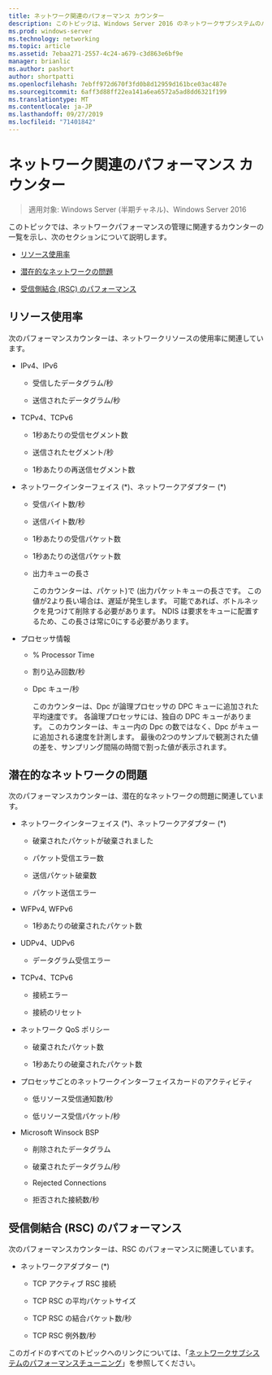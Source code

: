 ```yaml
---
title: ネットワーク関連のパフォーマンス カウンター
description: このトピックは、Windows Server 2016 のネットワークサブシステムのパフォーマンスチューニングガイドに含まれています。
ms.prod: windows-server
ms.technology: networking
ms.topic: article
ms.assetid: 7ebaa271-2557-4c24-a679-c3d863e6bf9e
manager: brianlic
ms.author: pashort
author: shortpatti
ms.openlocfilehash: 7ebff972d670f3fd0b8d12959d161bce03ac487e
ms.sourcegitcommit: 6aff3d88ff22ea141a6ea6572a5ad8dd6321f199
ms.translationtype: MT
ms.contentlocale: ja-JP
ms.lasthandoff: 09/27/2019
ms.locfileid: "71401842"
---
```

# <a name="network-related-performance-counters"></a>ネットワーク関連のパフォーマンス カウンター

>適用対象: Windows Server (半期チャネル)、Windows Server 2016

このトピックでは、ネットワークパフォーマンスの管理に関連するカウンターの一覧を示し、次のセクションについて説明します。  
  
-   [リソース使用率](#bkmk_ru)  
  
-   [潜在的なネットワークの問題](#bkmk_np)  
  
-   [受信側結合 (RSC) のパフォーマンス](#bkmk_rsc)  
  
##  <a name="bkmk_ru"></a>リソース使用率  

次のパフォーマンスカウンターは、ネットワークリソースの使用率に関連しています。  
  
- IPv4、IPv6  
  
  -   受信したデータグラム/秒  
  
  -   送信されたデータグラム/秒  
  
- TCPv4、TCPv6  
  
  -   1秒あたりの受信セグメント数  
  
  -   送信されたセグメント/秒  
  
  -   1秒あたりの再送信セグメント数  
  
- ネットワークインターフェイス (*)、ネットワークアダプター (\*)  
  
  - 受信バイト数/秒  
  
  - 送信バイト数/秒  
  
  - 1秒あたりの受信パケット数  
  
  - 1秒あたりの送信パケット数  
  
  - 出力キューの長さ  
  
    このカウンターは、パケット\)で \(出力パケットキューの長さです。 この値が2より長い場合は、遅延が発生します。 可能であれば、ボトルネックを見つけて削除する必要があります。 NDIS は要求をキューに配置するため、この長さは常に0にする必要があります。  
  
- プロセッサ情報  
  
  - % Processor Time  
  
  - 割り込み回数/秒  
  
  - Dpc キュー/秒  
  
    このカウンターは、Dpc が論理プロセッサの DPC キューに追加された平均速度です。 各論理プロセッサには、独自の DPC キューがあります。 このカウンターは、キュー内の Dpc の数ではなく、Dpc がキューに追加される速度を計測します。 最後の2つのサンプルで観測された値の差を、サンプリング間隔の時間で割った値が表示されます。  
  
##  <a name="bkmk_np"></a>潜在的なネットワークの問題  

次のパフォーマンスカウンターは、潜在的なネットワークの問題に関連しています。  
  
-   ネットワークインターフェイス (*)、ネットワークアダプター (\*)  
  
    -   破棄されたパケットが破棄されました  
  
    -   パケット受信エラー数  
  
    -   送信パケット破棄数  
  
    -   パケット送信エラー  
  
-   WFPv4, WFPv6  
  
    -   1秒あたりの破棄されたパケット数

-   UDPv4、UDPv6

    -   データグラム受信エラー  
  
-   TCPv4、TCPv6  
  
    -   接続エラー  
  
    -   接続のリセット  
  
-   ネットワーク QoS ポリシー  
  
    -   破棄されたパケット数  
  
    -   1秒あたりの破棄されたパケット数  
  
-   プロセッサごとのネットワークインターフェイスカードのアクティビティ  
  
    -   低リソース受信通知数/秒  
  
    -   低リソース受信パケット/秒  
  
-   Microsoft Winsock BSP  
  
    -   削除されたデータグラム  
  
    -   破棄されたデータグラム/秒  
  
    -   Rejected Connections  
  
    -   拒否された接続数/秒  
  
##  <a name="bkmk_rsc"></a>受信側結合 (RSC) のパフォーマンス  

次のパフォーマンスカウンターは、RSC のパフォーマンスに関連しています。  
  
-   ネットワークアダプター (*)  
  
    -   TCP アクティブ RSC 接続  
  
    -   TCP RSC の平均パケットサイズ  
  
    -   TCP RSC の結合パケット数/秒  
  
    -   TCP RSC 例外数/秒

このガイドのすべてのトピックへのリンクについては、「[ネットワークサブシステムのパフォーマンスチューニング](net-sub-performance-top.md)」を参照してください。